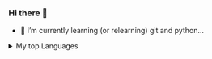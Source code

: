 <!--
**wolverinevic/wolverinevic** is a ✨ _special_ ✨ repository because its `README.md` (this file) appears on your GitHub profile.

Here are some ideas to get you started:

- 🔭 I’m currently working on ...
- 🌱 I’m currently learning ...
- 👯 I’m looking to collaborate on ...
- 🤔 I’m looking for help with ...
- 💬 Ask me about ...
- 📫 How to reach me: ...
- 😄 Pronouns: ...
- ⚡ Fun fact: ...
-->
### Hi there 👋 

- 🌱 I’m currently learning (or relearning) git and python...

<details>
<summary>My top Languages</summary>

| Rank | Languages |
|-----:|-----------|
|     1| Python    |
|     2| Java      |
|     3| SQL       |

</details>

<!-- TO DO: add more details about me later -->
